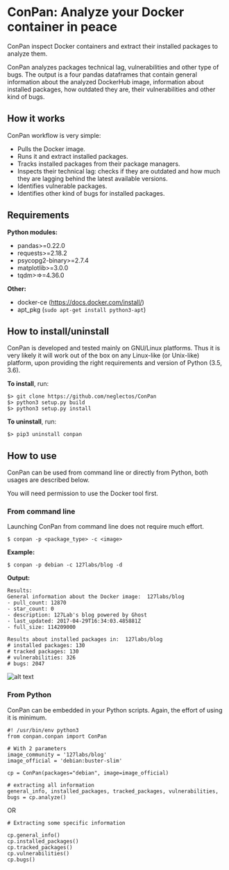 # ConPan: Analyze your Docker container in peace

ConPan inspect Docker containers and extract their installed packages to analyze them. 

ConPan analyzes packages technical lag, vulnerabilities and other type of bugs.
The output is a four pandas dataframes that contain general information about the analyzed DockerHub image, information about installed packages, how outdated they are, their vulnerabilities and other kind of bugs.

## How it works
ConPan workflow is very simple:
- Pulls the Docker image.
- Runs it and extract installed packages.
- Tracks installed packages from their package managers.
- Inspects their technical lag: checks if they are outdated and how much they are lagging behind the latest available versions.
- Identifies vulnerable packages.
- Identifies other kind of bugs for installed packages.

## Requirements
**Python modules:**
- pandas>=0.22.0
- requests>=2.18.2
- psycopg2-binary>=2.7.4
- matplotlib>=3.0.0
- tqdm>=>=4.36.0

**Other:**
- docker-ce (https://docs.docker.com/install/)
- apt_pkg (```sudo apt-get install python3-apt```)


##  How to install/uninstall
ConPan is developed and tested mainly on GNU/Linux platforms. Thus it is very likely it will work out of the box
on any Linux-like (or Unix-like) platform, upon providing the right requirements and version of Python (3.5, 3.6).


**To install**, run:
```
$> git clone https://github.com/neglectos/ConPan
$> python3 setup.py build
$> python3 setup.py install
```

**To uninstall**, run:
```
$> pip3 uninstall conpan
```

## How to use

ConPan can be used from command line or directly from Python, both usages are described below.

You will need permission to use the Docker tool first.
### From command line
Launching ConPan from command line does not require much effort.

```
$ conpan -p <package_type> -c <image> 
```

**Example:**

```
$ conpan -p debian -c 127labs/blog -d 
```

**Output:**

```
Results: 
General information about the Docker image:  127labs/blog
- pull_count: 12870
- star_count: 0
- description: 127Lab's blog powered by Ghost
- last_updated: 2017-04-29T16:34:03.485881Z
- full_size: 114209000

Results about installed packages in:  127labs/blog
# installed packages: 130
# tracked packages: 130
# vulnerabilities: 326
# bugs: 2047
```
![alt text](https://raw.githubusercontent.com/neglectos/ConPan/master/analysis/Figure_1.png)

### From Python
ConPan can be embedded in your Python scripts. Again, the effort of using it is minimum.

```
#! /usr/bin/env python3
from conpan.conpan import ConPan

# With 2 parameters
image_community = '127labs/blog'
image_official = 'debian:buster-slim'

cp = ConPan(packages="debian", image=image_official)

# extracting all information
general_info, installed_packages, tracked_packages, vulnerabilities, bugs = cp.analyze()
```
OR
```
# Extracting some specific information

cp.general_info()
cp.installed_packages()
cp.tracked_packages()
cp.vulnerabilities()
cp.bugs()
```
